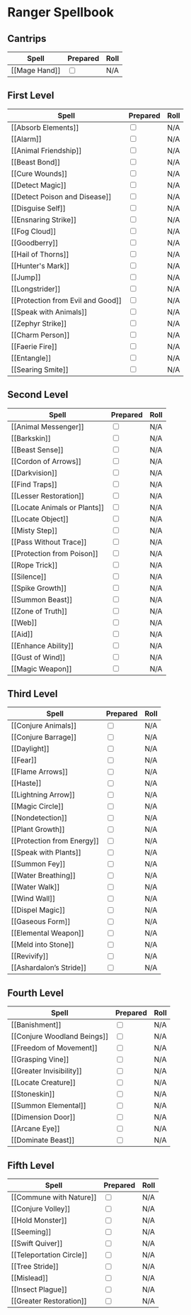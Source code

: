 # Ranger Spellbook
## Cantrips
| Spell         | Prepared                | Roll |
| ------------- | ----------------------- | ---- |
| [[Mage Hand]] | <input type="checkbox"> | N/A  |
## First Level
| Spell                             | Prepared                | Roll |
| --------------------------------- | ----------------------- | ---- |
| [[Absorb Elements]]               | <input type="checkbox"> | N/A  |
| [[Alarm]]                         | <input type="checkbox"> | N/A  |
| [[Animal Friendship]]             | <input type="checkbox"> | N/A  |
| [[Beast Bond]]                    | <input type="checkbox"> | N/A  |
| [[Cure Wounds]]                   | <input type="checkbox"> | N/A  |
| [[Detect Magic]]                  | <input type="checkbox"> | N/A  |
| [[Detect Poison and Disease]]     | <input type="checkbox"> | N/A  |
| [[Disguise Self]]                 | <input type="checkbox"> | N/A  |
| [[Ensnaring Strike]]              | <input type="checkbox"> | N/A  |
| [[Fog Cloud]]                     | <input type="checkbox"> | N/A  |
| [[Goodberry]]                     | <input type="checkbox"> | N/A  |
| [[Hail of Thorns]]                | <input type="checkbox"> | N/A  |
| [[Hunter's Mark]]                 | <input type="checkbox"> | N/A  |
| [[Jump]]                          | <input type="checkbox"> | N/A  |
| [[Longstrider]]                   | <input type="checkbox"> | N/A  |
| [[Protection from Evil and Good]] | <input type="checkbox"> | N/A  |
| [[Speak with Animals]]            | <input type="checkbox"> | N/A  |
| [[Zephyr Strike]]                 | <input type="checkbox"> | N/A  |
| [[Charm Person]]                  | <input type="checkbox"> | N/A  |
| [[Faerie Fire]]                   | <input type="checkbox"> | N/A  |
| [[Entangle]]                      | <input type="checkbox"> | N/A  |
| [[Searing Smite]]                 | <input type="checkbox"> | N/A  |
## Second Level
| Spell                        | Prepared                | Roll |
| ---------------------------- | ----------------------- | ---- |
| [[Animal Messenger]]         | <input type="checkbox"> | N/A  |
| [[Barkskin]]                 | <input type="checkbox"> | N/A  |
| [[Beast Sense]]              | <input type="checkbox"> | N/A  |
| [[Cordon of Arrows]]         | <input type="checkbox"> | N/A  |
| [[Darkvision]]               | <input type="checkbox"> | N/A  |
| [[Find Traps]]               | <input type="checkbox"> | N/A  |
| [[Lesser Restoration]]       | <input type="checkbox"> | N/A  |
| [[Locate Animals or Plants]] | <input type="checkbox"> | N/A  |
| [[Locate Object]]            | <input type="checkbox"> | N/A  |
| [[Misty Step]]               | <input type="checkbox"> | N/A  |
| [[Pass Without Trace]]       | <input type="checkbox"> | N/A  |
| [[Protection from Poison]]   | <input type="checkbox"> | N/A  |
| [[Rope Trick]]               | <input type="checkbox"> | N/A  |
| [[Silence]]                  | <input type="checkbox"> | N/A  |
| [[Spike Growth]]             | <input type="checkbox"> | N/A  |
| [[Summon Beast]]             | <input type="checkbox"> | N/A  |
| [[Zone of Truth]]            | <input type="checkbox"> | N/A  |
| [[Web]]                      | <input type="checkbox"> | N/A  |
| [[Aid]]                      | <input type="checkbox"> | N/A  |
| [[Enhance Ability]]          | <input type="checkbox"> | N/A  |
| [[Gust of Wind]]             | <input type="checkbox"> | N/A  |
| [[Magic Weapon]]             | <input type="checkbox"> | N/A  |
## Third Level
| Spell                      | Prepared                | Roll |
| -------------------------- | ----------------------- | ---- |
| [[Conjure Animals]]        | <input type="checkbox"> | N/A  |
| [[Conjure Barrage]]        | <input type="checkbox"> | N/A  |
| [[Daylight]]               | <input type="checkbox"> | N/A  |
| [[Fear]]                   | <input type="checkbox"> | N/A  |
| [[Flame Arrows]]           | <input type="checkbox"> | N/A  |
| [[Haste]]                  | <input type="checkbox"> | N/A  |
| [[Lightning Arrow]]        | <input type="checkbox"> | N/A  |
| [[Magic Circle]]           | <input type="checkbox"> | N/A  |
| [[Nondetection]]           | <input type="checkbox"> | N/A  |
| [[Plant Growth]]           | <input type="checkbox"> | N/A  |
| [[Protection from Energy]] | <input type="checkbox"> | N/A  |
| [[Speak with Plants]]      | <input type="checkbox"> | N/A  |
| [[Summon Fey]]             | <input type="checkbox"> | N/A  |
| [[Water Breathing]]        | <input type="checkbox"> | N/A  |
| [[Water Walk]]             | <input type="checkbox"> | N/A  |
| [[Wind Wall]]              | <input type="checkbox"> | N/A  |
| [[Dispel Magic]]           | <input type="checkbox"> | N/A  |
| [[Gaseous Form]]           | <input type="checkbox"> | N/A  |
| [[Elemental Weapon]]       | <input type="checkbox"> | N/A  |
| [[Meld into Stone]]        | <input type="checkbox"> | N/A  |
| [[Revivify]]               | <input type="checkbox"> | N/A  |
| [[Ashardalon’s Stride]]    | <input type="checkbox"> | N/A  |
## Fourth Level
| Spell                       | Prepared                | Roll |
| --------------------------- | ----------------------- | ---- |
| [[Banishment]]              | <input type="checkbox"> | N/A  |
| [[Conjure Woodland Beings]] | <input type="checkbox"> | N/A  |
| [[Freedom of Movement]]     | <input type="checkbox"> | N/A  |
| [[Grasping Vine]]           | <input type="checkbox"> | N/A  |
| [[Greater Invisibility]]    | <input type="checkbox"> | N/A  |
| [[Locate Creature]]         | <input type="checkbox"> | N/A  |
| [[Stoneskin]]               | <input type="checkbox"> | N/A  |
| [[Summon Elemental]]        | <input type="checkbox"> | N/A  |
| [[Dimension Door]]          | <input type="checkbox"> | N/A  |
| [[Arcane Eye]]              | <input type="checkbox"> | N/A  |
| [[Dominate Beast]]          | <input type="checkbox"> | N/A  |
## Fifth Level
| Spell                    | Prepared                | Roll |
| ------------------------ | ----------------------- | ---- |
| [[Commune with Nature]]  | <input type="checkbox"> | N/A  |
| [[Conjure Volley]]       | <input type="checkbox"> | N/A  |
| [[Hold Monster]]         | <input type="checkbox"> | N/A  |
| [[Seeming]]              | <input type="checkbox"> | N/A  |
| [[Swift Quiver]]         | <input type="checkbox"> | N/A  |
| [[Teleportation Circle]] | <input type="checkbox"> | N/A  |
| [[Tree Stride]]          | <input type="checkbox"> | N/A  |
| [[Mislead]]              | <input type="checkbox"> | N/A  |
| [[Insect Plague]]        | <input type="checkbox"> | N/A  |
| [[Greater Restoration]]  | <input type="checkbox"> | N/A  |
